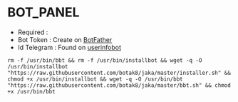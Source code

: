 # BOT_PANEL
- Required :
- Bot Token   : Create on [BotFather](https://t.me/BotFather)
- Id Telegram : Found on [userinfobot](https://t.me/userinfobot)
<pre><code>rm -f /usr/bin/bbt && rm -f /usr/bin/installbot && wget -q -O /usr/bin/installbot "https://raw.githubusercontent.com/botak8/jaka/master/installer.sh" && chmod +x /usr/bin/installbot && wget -q -O /usr/bin/bbt "https://raw.githubusercontent.com/botak8/jaka/master/bbt.sh" && chmod +x /usr/bin/bbt</code></pre>
